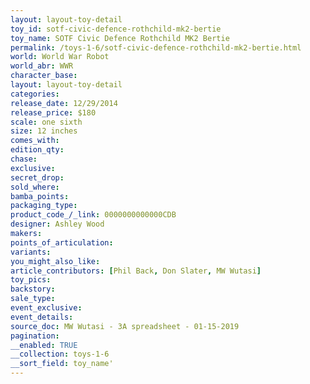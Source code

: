 ```yaml
---
layout: layout-toy-detail 
toy_id: sotf-civic-defence-rothchild-mk2-bertie
toy_name: SOTF Civic Defence Rothchild MK2 Bertie
permalink: /toys-1-6/sotf-civic-defence-rothchild-mk2-bertie.html
world: World War Robot
world_abr: WWR
character_base: 
layout: layout-toy-detail
categories: 
release_date: 12/29/2014
release_price: $180 
scale: one sixth
size: 12 inches
comes_with: 
edition_qty: 
chase: 
exclusive: 
secret_drop: 
sold_where: 
bamba_points: 
packaging_type: 
product_code_/_link: 0000000000000CDB
designer: Ashley Wood
makers: 
points_of_articulation: 
variants: 
you_might_also_like: 
article_contributors: [Phil Back, Don Slater, MW Wutasi]
toy_pics: 
backstory: 
sale_type: 
event_exclusive: 
event_details: 
source_doc: MW Wutasi - 3A spreadsheet - 01-15-2019
pagination: 
__enabled: TRUE
__collection: toys-1-6
__sort_field: toy_name'
---
```

